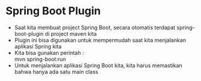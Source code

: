 # Spring Boot Plugin
* Saat kita membuat project Spring Boot, secara otomatis terdapat spring-boot-plugin di project maven kita
* Plugin ini bisa digunakan untuk mempermudah saat kita menjalankan aplikasi Spring kita
* Kita bisa gunakan perintah :  
  mvn spring-boot:run
* Untuk menjalankan aplikasi Spring Boot kita, kita harus memastikan bahwa hanya ada satu main class
